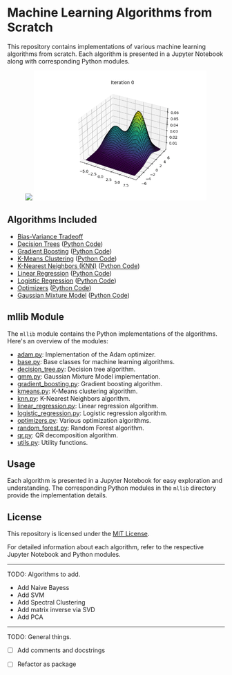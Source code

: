 # Machine Learning Algorithms from Scratch

This repository contains implementations of various machine learning algorithms from scratch. Each algorithm is presented in a Jupyter Notebook along with corresponding Python modules.
<div align="center">
  <img src="assets/optimization_animation_valleys.gif" width="400">
  <img src="assets/gmm_animation.gif" width="400">
</div>

## Algorithms Included

- [Bias-Variance Tradeoff](Bias_Variance_Tradeoff.ipynb)
- [Decision Trees](Decision_Trees.ipynb) ([Python Code](mllib/decision_tree.py))
- [Gradient Boosting](Gradient_Boosting.ipynb) ([Python Code](mllib/gradient_boosting.py))
- [K-Means Clustering](KMeans.ipynb) ([Python Code](mllib/kmeans.py))
- [K-Nearest Neighbors (KNN)](KNN.ipynb) ([Python Code](mllib/knn.py))
- [Linear Regression](Linear_Regression.ipynb) ([Python Code](mllib/linear_regression.py))
- [Logistic Regression](Logistic_Regression.ipynb) ([Python Code](mllib/logistic_regression.py))
- [Optimizers](Optimizers.ipynb) ([Python Code](mllib/optimizers.py))
- [Gaussian Mixture Model](Gaussian_Mixture_Model.ipynb) ([Python Code](mllib/gmm.py))

## mllib Module

The `mllib` module contains the Python implementations of the algorithms. Here's an overview of the modules:

- [adam.py](mllib/adam.py): Implementation of the Adam optimizer.
- [base.py](mllib/base.py): Base classes for machine learning algorithms.
- [decision_tree.py](mllib/decision_tree.py): Decision tree algorithm.
- [gmm.py](mllib/gmm.py): Gaussian Mixture Model implementation. 
- [gradient_boosting.py](mllib/gradient_boosting.py): Gradient boosting algorithm.
- [kmeans.py](mllib/kmeans.py): K-Means clustering algorithm.
- [knn.py](mllib/knn.py): K-Nearest Neighbors algorithm.
- [linear_regression.py](mllib/linear_regression.py): Linear regression algorithm.
- [logistic_regression.py](mllib/logistic_regression.py): Logistic regression algorithm.
- [optimizers.py](mllib/optimizers.py): Various optimization algorithms.
- [random_forest.py](mllib/random_forest.py): Random Forest algorithm.
- [qr.py](mllib/qr.py): QR decomposition algorithm.
- [utils.py](mllib/utils.py): Utility functions.

## Usage

Each algorithm is presented in a Jupyter Notebook for easy exploration and understanding. The corresponding Python modules in the `mllib` directory provide the implementation details.


## License

This repository is licensed under the [MIT License](LICENSE).

For detailed information about each algorithm, refer to the respective Jupyter Notebook and Python modules.

---

TODO: Algorithms to add.
- Add Naive Bayess
- Add SVM
- Add Spectral Clustering
- Add matrix inverse via SVD
- Add PCA 


---
TODO: General things.

- [ ] Add comments and docstrings  
- [ ] Refactor as package


